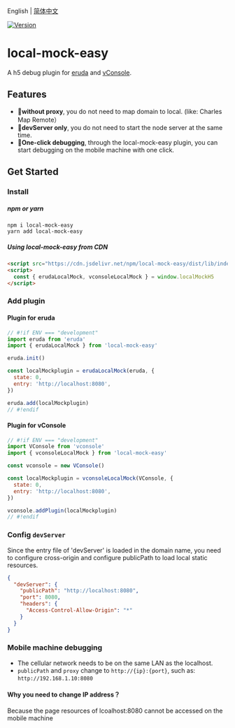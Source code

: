 English | [简体中文](./README_CN.md)

<a href="https://www.npmjs.com/package/local-mock-easy"><img src="https://img.shields.io/npm/v/local-mock-easy.svg?sanitize=true" alt="Version"></a>

# local-mock-easy

A h5 debug plugin for [eruda](https://www.npmjs.com/package/eruda) and [vConsole](https://www.npmjs.com/package/vconsole).

## Features

- 🎉**without proxy**, you do not need to map domain to local. (like: Charles Map Remote）
- 🚀**devServer only**, you do not need to start the node server at the same time.
- 🌻**One-click debugging**, through the local-mock-easy plugin, you can start debugging on the mobile machine with one click.

## Get Started

### Install

##### npm or yarn

```shell
npm i local-mock-easy
yarn add local-mock-easy
```

##### Using local-mock-easy from CDN

```html
<script src="https://cdn.jsdelivr.net/npm/local-mock-easy/dist/lib/index.js"></script>
<script>
  const { erudaLocalMock, vconsoleLocalMock } = window.localMockH5
</script>
```

### Add plugin

#### Plugin for eruda

```js
// #!if ENV === "development"
import eruda from 'eruda'
import { erudaLocalMock } from 'local-mock-easy'

eruda.init()

const localMockplugin = erudaLocalMock(eruda, {
  state: 0,
  entry: 'http://localhost:8080',
})

eruda.add(localMockplugin)
// #!endif
```

#### Plugin for vConsole

```js
// #!if ENV === "development"
import VConsole from 'vconsole'
import { vconsoleLocalMock } from 'local-mock-easy'

const vconsole = new VConsole()

const localMockplugin = vconsoleLocalMock(VConsole, {
  state: 0,
  entry: 'http://localhost:8080',
})

vconsole.addPlugin(localMockplugin)
// #!endif
```

### Config `devServer`

Since the entry file of 'devServer' is loaded in the domain name, you need to configure cross-origin and configure publicPath to load local static resources.

```json
{
  "devServer": {
    "publicPath": "http://localhost:8080",
    "port": 8080,
    "headers": {
      "Access-Control-Allow-Origin": "*"
    }
  }
}
```

### Mobile machine debugging

- The cellular network needs to be on the same LAN as the localhost.
- `publicPath` and `proxy` change to `http://{ip}:{port}`, such as: `http://192.168.1.10:8080`

#### Why you need to change IP address？

Because the page resources of lcoalhost:8080 cannot be accessed on the mobile machine
